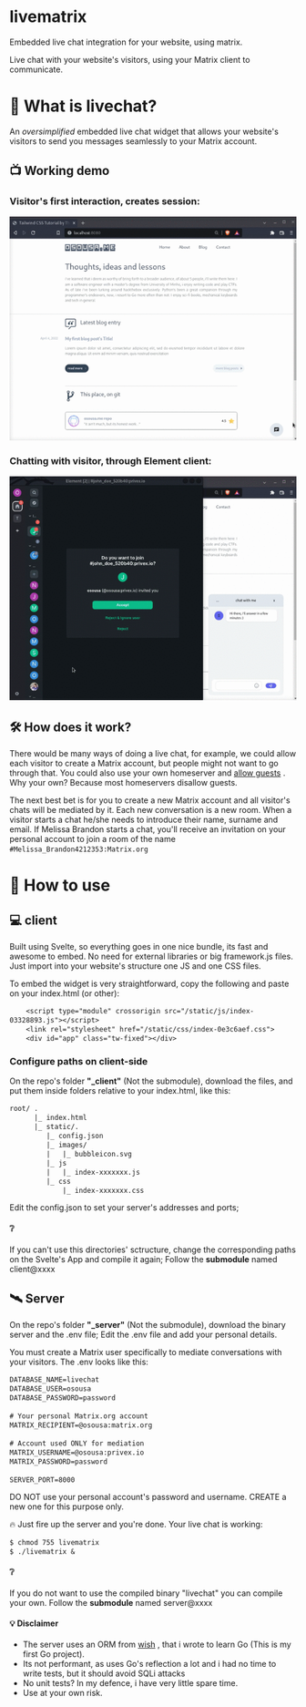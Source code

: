 # livematrix
Embedded live chat integration for your website, using matrix. 

Live chat with your website's visitors, using your Matrix client to communicate.


# 📌 What is livechat?

An *oversimplified* embedded live chat widget that allows your website's visitors to send you messages seamlessly to your Matrix account.


## 📺 Working demo 


### Visitor's first interaction, creates session:
![demo_1](https://github.com/livematrix/.github/blob/main/images/demo01.gif?raw=true)



### Chatting with visitor, through Element client:
![demo_2](https://github.com/livematrix/.github/blob/main/images/demo02.gif?raw=true)



## 🛠️ How does it work? 

There would be many ways of doing a live chat, for example, we could allow each visitor to create a Matrix account, but people might not want to go through that. You could also use your own homeserver and [allow guests](https://spec.matrix.org/latest/client-server-api/#guest-access) . Why your own? Because most homeservers disallow guests. 

The next best bet is for you to create a new Matrix account and all visitor's chats will be mediated by it. Each new conversation is a new room. When a visitor starts a chat he/she needs to introduce their name, surname and email. If Melissa Brandon starts a chat, you'll receive an invitation on your personal account to join a room of the name `#Melissa_Brandon4212353:Matrix.org`


# 📗 How to use

##  :computer: client

Built using Svelte, so everything goes in one nice bundle, its fast and awesome to embed. No need for external libraries or big framework.js files.
Just import into your website's structure one JS and one CSS files. 

To embed the widget is very straightforward, copy the following and paste on your index.html (or other):

```
    <script type="module" crossorigin src="/static/js/index-03328893.js"></script>
    <link rel="stylesheet" href="/static/css/index-0e3c6aef.css">
    <div id="app" class="tw-fixed"></div>
```

### Configure paths on client-side

On the repo's folder **"_client"**  (Not the submodule), download the files, and put them inside folders relative to your index.html, like this:

```
root/ .
      |_ index.html
      |_ static/.  
         |_ config.json 
         |_ images/
         |   |_ bubbleicon.svg
         |_ js   
         |   |_ index-xxxxxxx.js
         |_ css
             |_ index-xxxxxxx.css

```

Edit the config.json to set your server's addresses and ports;

#### ❔
If you can't use this directories' sctructure, change the corresponding paths on the Svelte's App and compile it again;
Follow the **submodule** named client@xxxx


## 🛰️ Server

On the repo's folder **"_server"**  (Not the submodule), download the binary server and the .env file; Edit the .env file and add your personal details. 

You must create a Matrix user specifically to mediate conversations with your visitors. The .env looks like this:

```
DATABASE_NAME=livechat
DATABASE_USER=osousa
DATABASE_PASSWORD=password

# Your personal Matrix.org account
MATRIX_RECIPIENT=@osousa:matrix.org

# Account used ONLY for mediation
MATRIX_USERNAME=@osousa:privex.io
MATRIX_PASSWORD=password

SERVER_PORT=8000
```

DO NOT use your personal account's password and username. CREATE a new one for this purpose only.


🔥 Just fire up the server and you're done. Your live chat is working:

```
$ chmod 755 livematrix
$ ./livematrix &
```

#### ❔ 
If you do not want to use the compiled binary "livechat" you can compile your own. 
Follow the **submodule** named server@xxxx



#### :bulb: Disclaimer 
- The server uses an ORM from [wish](https://www.wish.com/) , that i wrote to learn Go (This is my first Go project). 
- Its not performant, as uses Go's reflection a lot and i had no time to write tests, but it should avoid SQLi attacks 
- No unit tests? In my defence, i have very little spare time.
- Use at your own risk.

